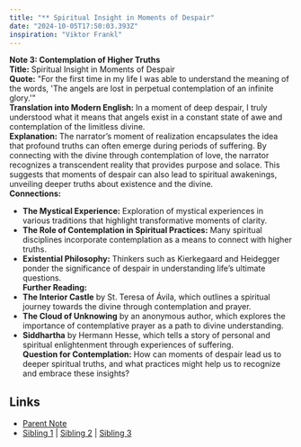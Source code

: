 ```yaml
---
title: "** Spiritual Insight in Moments of Despair"
date: "2024-10-05T17:50:03.393Z"
inspiration: "Viktor Frankl"
---
```


  
**Note 3: Contemplation of Higher Truths**  
**Title:** Spiritual Insight in Moments of Despair  
**Quote:** "For the first time in my life I was able to understand the meaning of the words, 'The angels are lost in perpetual contemplation of an infinite glory.'"  
**Translation into Modern English:** In a moment of deep despair, I truly understood what it means that angels exist in a constant state of awe and contemplation of the limitless divine.  
**Explanation:** The narrator’s moment of realization encapsulates the idea that profound truths can often emerge during periods of suffering. By connecting with the divine through contemplation of love, the narrator recognizes a transcendent reality that provides purpose and solace. This suggests that moments of despair can also lead to spiritual awakenings, unveiling deeper truths about existence and the divine.  
**Connections:**  
- **The Mystical Experience:** Exploration of mystical experiences in various traditions that highlight transformative moments of clarity.  
- **The Role of Contemplation in Spiritual Practices:** Many spiritual disciplines incorporate contemplation as a means to connect with higher truths.  
- **Existential Philosophy:** Thinkers such as Kierkegaard and Heidegger ponder the significance of despair in understanding life’s ultimate questions.  
**Further Reading:**  
- **The Interior Castle** by St. Teresa of Ávila, which outlines a spiritual journey towards the divine through contemplation and prayer.  
- **The Cloud of Unknowing** by an anonymous author, which explores the importance of contemplative prayer as a path to divine understanding.  
- **Siddhartha** by Hermann Hesse, which tells a story of personal and spiritual enlightenment through experiences of suffering.  
**Question for Contemplation:** How can moments of despair lead us to deeper spiritual truths, and what practices might help us to recognize and embrace these insights?  


## Links

- [Parent Note](/parent-note.md)
- [Sibling 1](/zettel1.md) | [Sibling 2](/zettel2.md) | [Sibling 3](/zettel3.md)
